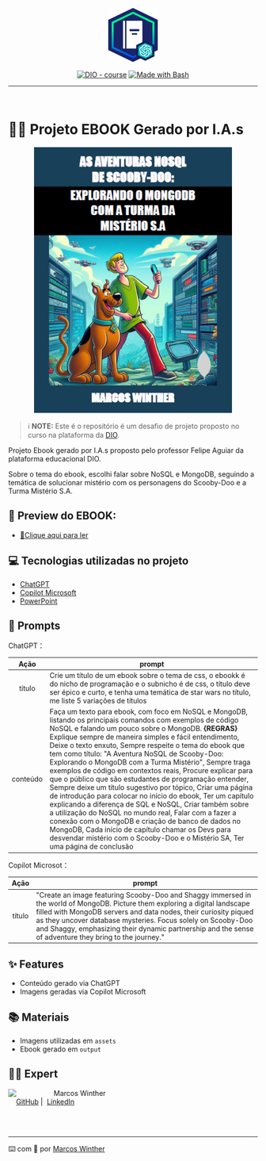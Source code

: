 <p align="center">
    <img width="100" src=".github/assets/banner.png">
</p>


<p align="center">
   <a href="https://dio.me/"><img src="https://img.shields.io/badge/DIO-Course-28DA77?logo=youtube" alt="DIO - course"></a>
   <a href="https://www.gnu.org/software/bash/" title="Go to Bash homepage"><img src="https://img.shields.io/badge/Prompt-Project-blue?logo=gnu-bash&amp;logoColor=white" alt="Made with Bash"></a>
</p>

-------
<br>

# 👨‍💻 Projeto EBOOK Gerado por I.A.s


<p align="center">
<img 
    src="./assets/cover.png"
    width="400"  
/>
</p>


 > ℹ️ **NOTE:** Este é o repositório é um desafio de projeto proposto no curso na plataforma da [DIO](https://dio.me).

Projeto Ebook gerado por I.A.s proposto pelo professor Felipe Aguiar da plataforma educacional DIO.

Sobre o tema do ebook, escolhi falar sobre NoSQL e MongoDB, seguindo a temática de solucionar mistério com os personagens do Scooby-Doo e a Turma Mistério S.A.

## 📖 Preview do EBOOK:

- <a href="https://github.com/MarcosWinther/creating-an-ebook-about-mongodb-with-chatgpt-with-a-scooby-doo-theme/blob/main/output/ebook-nosql-mongodb-scooby-doo.pdf"> 📕Clique aqui para ler</a>


## 💻 Tecnologias utilizadas no projeto

- [ChatGPT](https://chat.openai.com/) 
- [Copilot Microsoft](https://copilot.microsoft.com/)
- [PowerPoint](https://www.microsoft.com/en/microsoft-365/powerpoint)

## 🧠 Prompts


ChatGPT：

|   Ação   | prompt                                                                                                                                                                                                                                                                         |
| :------: | ------------------------------------------------------------------------------------------------------------------------------------------------------------------------------------------------------------------------------------------------------------------------------ |
|  título  | Crie um título de um ebook sobre o tema de css, o ebookk é do nicho de programação e o subnicho é de css, o título deve ser épico e curto, e tenha uma temática de star wars no título, me liste 5 variações de títulos                                                        |
| conteúdo | Faça um texto para ebook, com foco em NoSQL e MongoDB, listando os principais comandos com exemplos de código NoSQL e falando um pouco sobre o MongoDB. **{REGRAS}** Explique sempre de maneira simples e fácil entendimento, Deixe o texto enxuto, Sempre respeite o tema do ebook que tem como título: "A Aventura NoSQL de Scooby-Doo: Explorando o MongoDB com a Turma Mistério", Sempre traga exemplos de código em contextos reais, Procure explicar para que o público que são estudantes de programação entender, Sempre deixe um título sugestivo por tópico, Criar uma página de introdução para colocar no início do ebook, Ter um capítulo explicando a diferença de SQL e NoSQL, Criar também sobre a utilização do NoSQL no mundo real, Falar com a fazer a conexão com o MongoDB e criação de banco de dados no MongoDB, Cada início de capítulo chamar os Devs para desvendar mistério com o Scooby-Doo e o Mistério SA, Ter uma página de conclusão |


Copilot Microsot：

|  Ação  | prompt                                                                                 |
| :----: | -------------------------------------------------------------------------------------- |
| título | "Create an image featuring Scooby-Doo and Shaggy immersed in the world of MongoDB. Picture them exploring a digital landscape filled with MongoDB servers and data nodes, their curiosity piqued as they uncover database mysteries. Focus solely on Scooby-Doo and Shaggy, emphasizing their dynamic partnership and the sense of adventure they bring to the journey." |

## ✨ Features

- Conteúdo gerado via ChatGPT
- Imagens geradas via Copilot Microsoft

## 📚 Materiais

- Imagens utilizadas em `assets`
- Ebook gerado em `output`

## 👨‍💻 Expert

<p>
    <img 
      align=left 
      margin=10 
      width=80 
      src="https://avatars.githubusercontent.com/u/44624583?v=4"
    />
    <p>&nbsp&nbsp&nbspMarcos Winther<br>
    &nbsp&nbsp&nbsp
    <a href="https://github.com/MarcosWinther">
    GitHub</a>&nbsp;|&nbsp;
    <a href="https://www.linkedin.com/in/marcoswinthersilva/">LinkedIn</a>
</p>
</p>
<br/><br/>
<p>

---

⌨️ com 💜 por [Marcos Winther](https://github.com/MarcosWinther)



